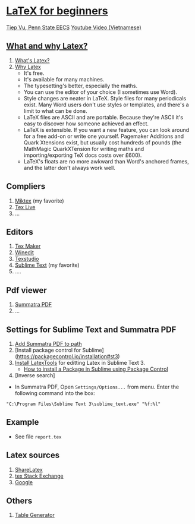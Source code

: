 # [LaTeX for beginners](https://github.com/tiepvupsu/LearningLatex)
[Tiep Vu, Penn State EECS](http://www.personal.psu.edu/thv102/)
[Youtube Video (Vietnamese)](https://www.youtube.com/watch?v=_xR7eel_Q80)
## [What and why Latex?](https://latex-project.org/intro.html) 
1. [What's Latex?](https://en.wikipedia.org/wiki/LaTeX)
2. [Why Latex](http://www-h.eng.cam.ac.uk/help/tpl/textprocessing/latex_advocacy.html)
    * It's free.
    * It's available for many machines.
    * The typesetting's better, especially the maths.
    * You can use the editor of your choice (I sometimes use Word).
    * Style changes are neater in LaTeX. Style files for many periodicals exist. Many Word users don't use styles or templates, and there's a limit to what can be done.
    * LaTeX files are ASCII and are portable. Because they're ASCII it's easy to discover how someone achieved an effect.
    * LaTeX is extensible. If you want a new feature, you can look around for a free add-on or write one yourself. Pagemaker Additions and Quark Xtensions exist, but usually cost hundreds of pounds (the MathMagic QuarkXTension for writing maths and importing/exporting TeX docs costs over £600).
    * LaTeX's floats are no more awkward than Word's anchored frames, and the latter don't always work well.

## Compliers 
1. [Miktex](http://miktex.org/) (my favorite)
2. [Tex Live](https://www.tug.org/texlive/) 
3. ...

## Editors 
1. [Tex Maker](http://www.xm1math.net/texmaker/)
2. [Winedit](http://www.winedt.com/)
3. [Texstudio](http://texstudio.sourceforge.net/)
4. [Sublime Text](https://www.sublimetext.com/3) (my favorite)
5. .... 

## Pdf viewer 
1. [Summatra PDF](http://www.sumatrapdfreader.org/free-pdf-reader.html)
2. ... 

## Settings for Sublime Text and Summatra PDF
1. [Add Summatra PDF to path](http://economistry.com/2012/10/first-pdf-sublime-text-2-latex/)
2. [Install package control for Sublime] (https://packagecontrol.io/installation#st3)
3. [Install LatexTools](https://github.com/SublimeText/LaTeXTools) for editting Latex in Sublime Text 3. 
    * [How to install a Package in Sublime using Package Control](http://stackoverflow.com/questions/13124532/installing-packages-in-sublime-text-2)
4. [Inverse search]
 * In Summatra PDF, Open `Settings/Options...` from menu. Enter the following command into the box: 
 ```
 "C:\Program Files\Sublime Text 3\sublime_text.exe" "%f:%l"
 ```

## Example 
 * See file `report.tex`
 
## Latex sources 
1. [ShareLatex](https://www.sharelatex.com/learn/Main_Page)
2. [tex Stack Exchange](http://tex.stackexchange.com/)
3. [Google](https://www.google.com/)

## Others 
1. [Table Generator](http://www.tablesgenerator.com/)
